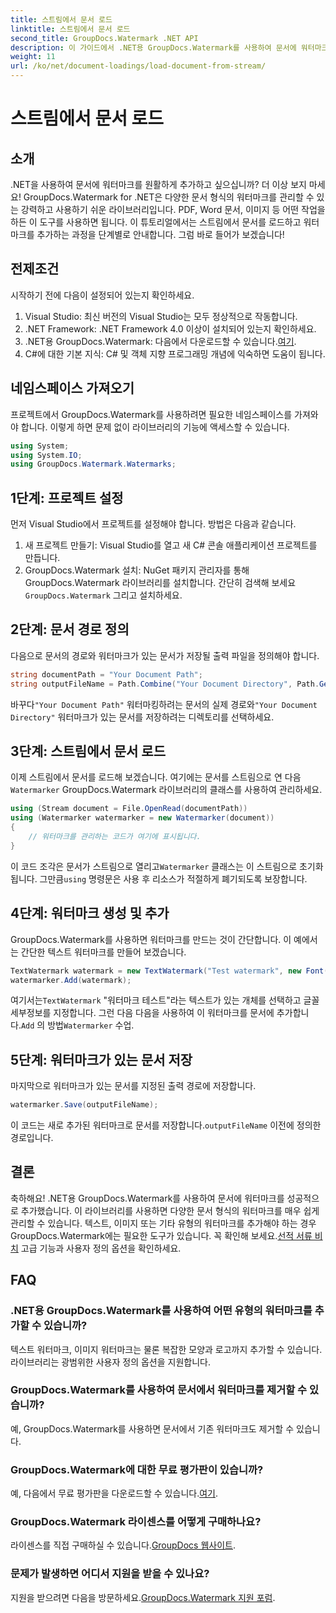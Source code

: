 ```yaml
---
title: 스트림에서 문서 로드
linktitle: 스트림에서 문서 로드
second_title: GroupDocs.Watermark .NET API
description: 이 가이드에서 .NET용 GroupDocs.Watermark를 사용하여 문서에 워터마크를 추가하는 방법을 알아보세요. 문서 보안을 강화하려는 개발자에게 적합합니다.
weight: 11
url: /ko/net/document-loadings/load-document-from-stream/
---
```


# 스트림에서 문서 로드

## 소개
.NET을 사용하여 문서에 워터마크를 원활하게 추가하고 싶으십니까? 더 이상 보지 마세요! GroupDocs.Watermark for .NET은 다양한 문서 형식의 워터마크를 관리할 수 있는 강력하고 사용하기 쉬운 라이브러리입니다. PDF, Word 문서, 이미지 등 어떤 작업을 하든 이 도구를 사용하면 됩니다. 이 튜토리얼에서는 스트림에서 문서를 로드하고 워터마크를 추가하는 과정을 단계별로 안내합니다. 그럼 바로 들어가 보겠습니다!
## 전제조건
시작하기 전에 다음이 설정되어 있는지 확인하세요.
1. Visual Studio: 최신 버전의 Visual Studio는 모두 정상적으로 작동합니다.
2. .NET Framework: .NET Framework 4.0 이상이 설치되어 있는지 확인하세요.
3.  .NET용 GroupDocs.Watermark: 다음에서 다운로드할 수 있습니다.[여기](https://releases.groupdocs.com/Watermark/net/).
4. C#에 대한 기본 지식: C# 및 객체 지향 프로그래밍 개념에 익숙하면 도움이 됩니다.

## 네임스페이스 가져오기
프로젝트에서 GroupDocs.Watermark를 사용하려면 필요한 네임스페이스를 가져와야 합니다. 이렇게 하면 문제 없이 라이브러리의 기능에 액세스할 수 있습니다.
```csharp
using System;
using System.IO;
using GroupDocs.Watermark.Watermarks;
```
## 1단계: 프로젝트 설정
먼저 Visual Studio에서 프로젝트를 설정해야 합니다. 방법은 다음과 같습니다.
1. 새 프로젝트 만들기: Visual Studio를 열고 새 C# 콘솔 애플리케이션 프로젝트를 만듭니다.
2.  GroupDocs.Watermark 설치: NuGet 패키지 관리자를 통해 GroupDocs.Watermark 라이브러리를 설치합니다. 간단히 검색해 보세요`GroupDocs.Watermark` 그리고 설치하세요.
## 2단계: 문서 경로 정의
다음으로 문서의 경로와 워터마크가 있는 문서가 저장될 출력 파일을 정의해야 합니다.
```csharp
string documentPath = "Your Document Path";
string outputFileName = Path.Combine("Your Document Directory", Path.GetFileName(documentPath));
```
 바꾸다`"Your Document Path"` 워터마킹하려는 문서의 실제 경로와`"Your Document Directory"` 워터마크가 있는 문서를 저장하려는 디렉토리를 선택하세요.
## 3단계: 스트림에서 문서 로드
이제 스트림에서 문서를 로드해 보겠습니다. 여기에는 문서를 스트림으로 연 다음`Watermarker` GroupDocs.Watermark 라이브러리의 클래스를 사용하여 관리하세요.
```csharp
using (Stream document = File.OpenRead(documentPath))
using (Watermarker watermarker = new Watermarker(document))
{
    // 워터마크를 관리하는 코드가 여기에 표시됩니다.
}
```
 이 코드 조각은 문서가 스트림으로 열리고`Watermarker` 클래스는 이 스트림으로 초기화됩니다. 그만큼`using` 명령문은 사용 후 리소스가 적절하게 폐기되도록 보장합니다.
## 4단계: 워터마크 생성 및 추가
GroupDocs.Watermark를 사용하면 워터마크를 만드는 것이 간단합니다. 이 예에서는 간단한 텍스트 워터마크를 만들어 보겠습니다.
```csharp
TextWatermark watermark = new TextWatermark("Test watermark", new Font("Arial", 12));
watermarker.Add(watermark);
```
 여기서는`TextWatermark` "워터마크 테스트"라는 텍스트가 있는 개체를 선택하고 글꼴 세부정보를 지정합니다. 그런 다음 다음을 사용하여 이 워터마크를 문서에 추가합니다.`Add` 의 방법`Watermarker` 수업.
## 5단계: 워터마크가 있는 문서 저장
마지막으로 워터마크가 있는 문서를 지정된 출력 경로에 저장합니다.
```csharp
watermarker.Save(outputFileName);
```
 이 코드는 새로 추가된 워터마크로 문서를 저장합니다.`outputFileName` 이전에 정의한 경로입니다.

## 결론
축하해요! .NET용 GroupDocs.Watermark를 사용하여 문서에 워터마크를 성공적으로 추가했습니다. 이 라이브러리를 사용하면 다양한 문서 형식의 워터마크를 매우 쉽게 관리할 수 있습니다. 텍스트, 이미지 또는 기타 유형의 워터마크를 추가해야 하는 경우 GroupDocs.Watermark에는 필요한 도구가 있습니다. 꼭 확인해 보세요.[선적 서류 비치](https://tutorials.groupdocs.com/Watermark/net/) 고급 기능과 사용자 정의 옵션을 확인하세요.
## FAQ
### .NET용 GroupDocs.Watermark를 사용하여 어떤 유형의 워터마크를 추가할 수 있습니까?
텍스트 워터마크, 이미지 워터마크는 물론 복잡한 모양과 로고까지 추가할 수 있습니다. 라이브러리는 광범위한 사용자 정의 옵션을 지원합니다.
### GroupDocs.Watermark를 사용하여 문서에서 워터마크를 제거할 수 있습니까?
예, GroupDocs.Watermark를 사용하면 문서에서 기존 워터마크도 제거할 수 있습니다.
### GroupDocs.Watermark에 대한 무료 평가판이 있습니까?
 예, 다음에서 무료 평가판을 다운로드할 수 있습니다.[여기](https://releases.groupdocs.com/).
### GroupDocs.Watermark 라이센스를 어떻게 구매하나요?
라이센스를 직접 구매하실 수 있습니다.[GroupDocs 웹사이트](https://purchase.groupdocs.com/buy).
### 문제가 발생하면 어디서 지원을 받을 수 있나요?
 지원을 받으려면 다음을 방문하세요.[GroupDocs.Watermark 지원 포럼](https://forum.groupdocs.com/c/watermark/19).